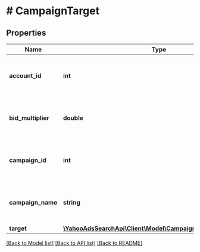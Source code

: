 # # CampaignTarget

## Properties

Name | Type | Description | Notes
------------ | ------------- | ------------- | -------------
**account_id** | **int** | &lt;ja&gt;アカウントIDです。&lt;/ja&gt;&lt;br&gt;&lt;en&gt;Account ID&lt;/en&gt; | [optional] 
**bid_multiplier** | **double** | &lt;ja&gt;入札価格調整率です。&lt;/ja&gt;&lt;br&gt;&lt;en&gt;Bid multiplier&lt;/en&gt; | [optional] 
**campaign_id** | **int** | &lt;ja&gt;キャンペーンIDです。&lt;/ja&gt;&lt;br&gt;&lt;en&gt;Campaign ID&lt;/en&gt; | [optional] 
**campaign_name** | **string** | &lt;ja&gt;キャンペーン名です。&lt;/ja&gt;&lt;br&gt;&lt;en&gt;Campaign Name&lt;/en&gt; | [optional] 
**target** | [**\YahooAdsSearchApi\Client\Model\CampaignTargetServiceTarget**](CampaignTargetServiceTarget.md) |  | [optional] 

[[Back to Model list]](../../README.md#documentation-for-models) [[Back to API list]](../../README.md#documentation-for-api-endpoints) [[Back to README]](../../README.md)


